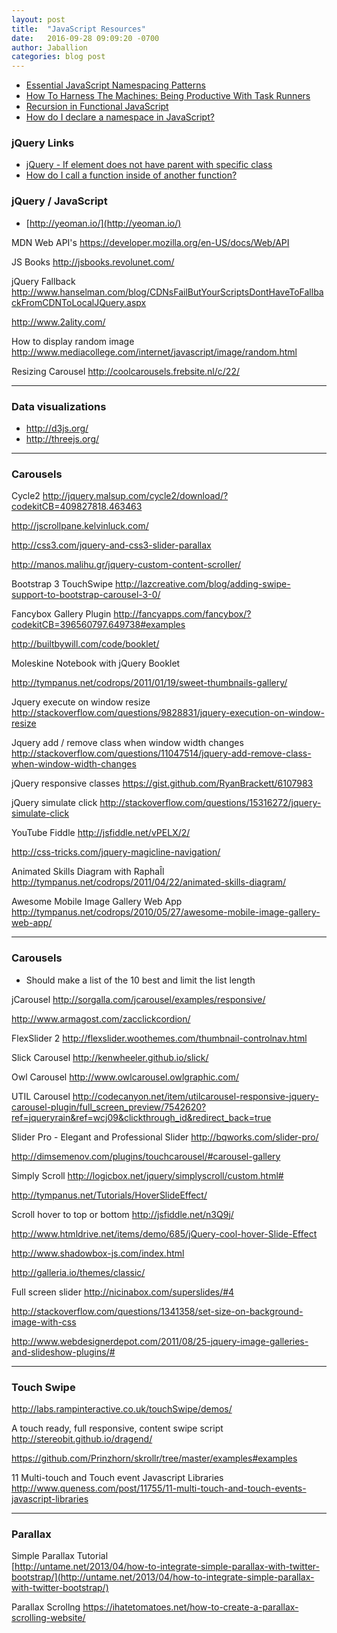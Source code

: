 ```yaml
---
layout: post
title:  "JavaScript Resources"
date:   2016-09-28 09:09:20 -0700
author: Jaballion
categories: blog post
---
```


- [Essential JavaScript Namespacing Patterns](https://addyosmani.com/blog/essential-js-namespacing/)
- [How To Harness The Machines: Being Productive With Task Runners](https://www.smashingmagazine.com/2016/06/harness-machines-productive-task-runners/)
- [Recursion in Functional JavaScript](https://www.sitepoint.com/recursion-functional-javascript/)
- [How do I declare a namespace in JavaScript?](http://stackoverflow.com/questions/881515/how-do-i-declare-a-namespace-in-javascript)

### jQuery Links

- [jQuery - If element does not have parent with specific class](http://stackoverflow.com/questions/15680580/jquery-if-element-does-not-have-parent-with-specific-class)
- [How do I call a function inside of another function?](http://stackoverflow.com/questions/4524877/how-do-i-call-a-function-inside-of-another-function)


### jQuery / JavaScript

- [http://yeoman.io/](http://yeoman.io/)

MDN Web API's
https://developer.mozilla.org/en-US/docs/Web/API

JS Books
http://jsbooks.revolunet.com/

jQuery Fallback
http://www.hanselman.com/blog/CDNsFailButYourScriptsDontHaveToFallbackFromCDNToLocalJQuery.aspx

http://www.2ality.com/

How to display random image
http://www.mediacollege.com/internet/javascript/image/random.html

Resizing Carousel
http://coolcarousels.frebsite.nl/c/22/

---

### Data visualizations

- http://d3js.org/
- http://threejs.org/

---

### Carousels

Cycle2
http://jquery.malsup.com/cycle2/download/?codekitCB=409827818.463463

http://jscrollpane.kelvinluck.com/

http://css3.com/jquery-and-css3-slider-parallax

http://manos.malihu.gr/jquery-custom-content-scroller/

Bootstrap 3 TouchSwipe
http://lazcreative.com/blog/adding-swipe-support-to-bootstrap-carousel-3-0/

Fancybox Gallery Plugin
http://fancyapps.com/fancybox/?codekitCB=396560797.649738#examples

http://builtbywill.com/code/booklet/

Moleskine Notebook with jQuery Booklet

http://tympanus.net/codrops/2011/01/19/sweet-thumbnails-gallery/

Jquery execute on window resize
http://stackoverflow.com/questions/9828831/jquery-execution-on-window-resize

Jquery add / remove class when window width changes
http://stackoverflow.com/questions/11047514/jquery-add-remove-class-when-window-width-changes

jQuery responsive classes
https://gist.github.com/RyanBrackett/6107983

jQuery simulate click
http://stackoverflow.com/questions/15316272/jquery-simulate-click

YouTube Fiddle
http://jsfiddle.net/vPELX/2/

http://css-tricks.com/jquery-magicline-navigation/

Animated Skills Diagram with RaphaÎl
http://tympanus.net/codrops/2011/04/22/animated-skills-diagram/

Awesome Mobile Image Gallery Web App
http://tympanus.net/codrops/2010/05/27/awesome-mobile-image-gallery-web-app/

---

### Carousels

- Should make a list of the 10 best and limit the list length

jCarousel
http://sorgalla.com/jcarousel/examples/responsive/

http://www.armagost.com/zacclickcordion/

FlexSlider 2
http://flexslider.woothemes.com/thumbnail-controlnav.html

Slick Carousel
http://kenwheeler.github.io/slick/

Owl Carousel
http://www.owlcarousel.owlgraphic.com/

UTIL Carousel
http://codecanyon.net/item/utilcarousel-responsive-jquery-carousel-plugin/full_screen_preview/7542620?ref=jqueryrain&ref=wcj09&clickthrough_id&redirect_back=true

Slider Pro - Elegant and Professional Slider
http://bqworks.com/slider-pro/

http://dimsemenov.com/plugins/touchcarousel/#carousel-gallery

Simply Scroll
http://logicbox.net/jquery/simplyscroll/custom.html#

http://tympanus.net/Tutorials/HoverSlideEffect/

Scroll hover to top or bottom
http://jsfiddle.net/n3Q9j/

http://www.htmldrive.net/items/demo/685/jQuery-cool-hover-Slide-Effect

http://www.shadowbox-js.com/index.html

http://galleria.io/themes/classic/

Full screen slider
http://nicinabox.com/superslides/#4

http://stackoverflow.com/questions/1341358/set-size-on-background-image-with-css

http://www.webdesignerdepot.com/2011/08/25-jquery-image-galleries-and-slideshow-plugins/#

---

### Touch Swipe

http://labs.rampinteractive.co.uk/touchSwipe/demos/

A touch ready, full responsive, content swipe script
http://stereobit.github.io/dragend/

https://github.com/Prinzhorn/skrollr/tree/master/examples#examples

11 Multi-touch and Touch event Javascript Libraries
http://www.queness.com/post/11755/11-multi-touch-and-touch-events-javascript-libraries

---

### Parallax

Simple Parallax Tutorial  
[http://untame.net/2013/04/how-to-integrate-simple-parallax-with-twitter-bootstrap/](http://untame.net/2013/04/how-to-integrate-simple-parallax-with-twitter-bootstrap/)

Parallax Scrollng
https://ihatetomatoes.net/how-to-create-a-parallax-scrolling-website/

